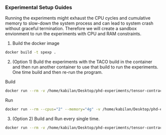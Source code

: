 ### Experimental Setup Guides

Running the experiments might exhaust the CPU cycles and cumulative memory to slow-down the system process and can lead to system crash without graceful termination. Therefore we will create a sandbox envionment to run the experiments with CPU and RAM constraints.

1. Build the docker image

```bash
docker build -t spexp .
```

2. (Option 1) Build the experiments with the TACO build in the container and then run another container to use that build to run the experiments.
    One time build and then re-run the program.

Build

```bash
docker run --rm -v /home/kabilan/Desktop/phd-experiments/tensor-contraction:/workspace/tensor-contraction spexp "cd /workspace/tensor-contraction && make taco FILE=./src/main.cpp"
```

Run

```bash
docker run --rm --cpus="2" --memory="4g" -v /home/kabilan/Desktop/phd-experiments/tensor-contraction:/workspace/tensor-contraction spexp "cd /workspace/tensor-contraction && ./src/main.out"
```

3. (Option 2) Build and Run every single time.

```bash
docker run --rm -v /home/kabilan/Desktop/phd-experiments/tensor-contraction:/workspace/tensor-contraction spexp "cd /workspace/tensor-contraction && make taco FILE=./src/main.cpp && ./src/main.out"
```